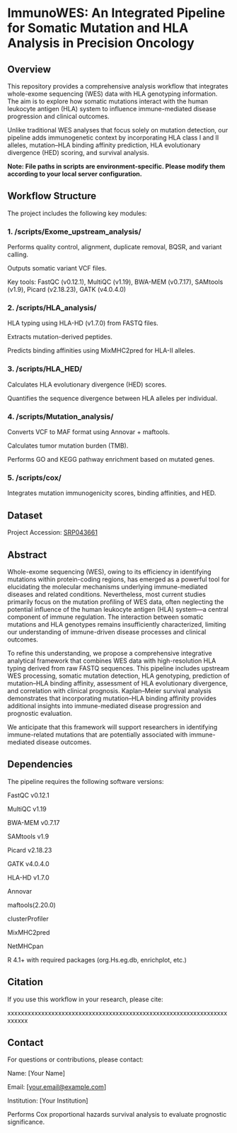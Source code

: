 # ImmunoWES: An Integrated Pipeline for Somatic Mutation and HLA Analysis in Precision Oncology 

## Overview
This repository provides a comprehensive analysis workflow that integrates whole-exome sequencing (WES) data with HLA genotyping information. The aim is to explore how somatic mutations interact with the human leukocyte antigen (HLA) system to influence immune-mediated disease progression and clinical outcomes.

Unlike traditional WES analyses that focus solely on mutation detection, our pipeline adds immunogenetic context by incorporating HLA class I and II alleles, mutation–HLA binding affinity prediction, HLA evolutionary divergence (HED) scoring, and survival analysis.

**Note: File paths in scripts are environment-specific. Please modify them according to your local server configuration.**

## Workflow Structure
The project includes the following key modules:

### 1. /scripts/Exome_upstream_analysis/
Performs quality control, alignment, duplicate removal, BQSR, and variant calling.

Outputs somatic variant VCF files.

Key tools: FastQC (v0.12.1), MultiQC (v1.19), BWA-MEM (v0.7.17), SAMtools (v1.9), Picard (v2.18.23), GATK (v4.0.4.0)

### 2. /scripts/HLA_analysis/
HLA typing using HLA-HD (v1.7.0) from FASTQ files.

Extracts mutation-derived peptides.

Predicts binding affinities using MixMHC2pred for HLA-II alleles.

### 3. /scripts/HLA_HED/
Calculates HLA evolutionary divergence (HED) scores.

Quantifies the sequence divergence between HLA alleles per individual.

### 4. /scripts/Mutation_analysis/
Converts VCF to MAF format using Annovar + maftools.

Calculates tumor mutation burden (TMB).

Performs GO and KEGG pathway enrichment based on mutated genes.

### 5. /scripts/cox/
Integrates mutation immunogenicity scores, binding affinities, and HED.

## Dataset
Project Accession: [SRP043661](https://www.ncbi.nlm.nih.gov/sra/?term=SRP043661)


## Abstract
Whole-exome sequencing (WES), owing to its efficiency in identifying mutations within protein-coding regions, has emerged as a powerful tool for elucidating the molecular mechanisms underlying immune-mediated diseases and related conditions. Nevertheless, most current studies primarily focus on the mutation profiling of WES data, often neglecting the potential influence of the human leukocyte antigen (HLA) system—a central component of immune regulation. The interaction between somatic mutations and HLA genotypes remains insufficiently characterized, limiting our understanding of immune-driven disease processes and clinical outcomes.

To refine this understanding, we propose a comprehensive integrative analytical framework that combines WES data with high-resolution HLA typing derived from raw FASTQ sequences. This pipeline includes upstream WES processing, somatic mutation detection, HLA genotyping, prediction of mutation–HLA binding affinity, assessment of HLA evolutionary divergence, and correlation with clinical prognosis. Kaplan–Meier survival analysis demonstrates that incorporating mutation–HLA binding affinity provides additional insights into immune-mediated disease progression and prognostic evaluation.

We anticipate that this framework will support researchers in identifying immune-related mutations that are potentially associated with immune-mediated disease outcomes.

## Dependencies
The pipeline requires the following software versions:

FastQC v0.12.1

MultiQC v1.19

BWA-MEM v0.7.17

SAMtools v1.9

Picard v2.18.23

GATK v4.0.4.0

HLA-HD v1.7.0

Annovar

maftools(2.20.0)

clusterProfiler

MixMHC2pred

NetMHCpan

R 4.1+ with required packages (org.Hs.eg.db, enrichplot, etc.)

## Citation
If you use this workflow in your research, please cite:

xxxxxxxxxxxxxxxxxxxxxxxxxxxxxxxxxxxxxxxxxxxxxxxxxxxxxxxxxxxxxxxxxxxxxxx

## Contact
For questions or contributions, please contact:

Name: [Your Name]

Email: [your.email@example.com]

Institution: [Your Institution]

Performs Cox proportional hazards survival analysis to evaluate prognostic significance.
